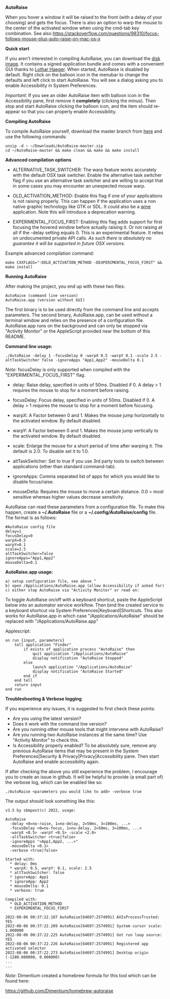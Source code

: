 **AutoRaise**

When you hover a window it will be raised to the front (with a delay of your choosing) and gets the focus. There is also an option to warp
the mouse to the center of the activated window when using the cmd-tab key combination. See also
https://stackoverflow.com/questions/98310/focus-follows-mouse-plus-auto-raise-on-mac-os-x

**Quick start**

If you aren't interested in compiling AutoRaise, you can download the [disk image](
https://github.com/sbmpost/AutoRaise/blob/master/AutoRaise.dmg). It contains a signed application bundle and comes with a convenient GUI
thanks to [Lothar Haeger](https://github.com/lhaeger/AutoRaise). When started, AutoRaise is disabled by default. Right click on the balloon
icon in the menubar to change the defaults and left click to start AutoRaise. You will see a dialog asking you to enable Accessibility in
System Preferences.

*Important*: If you see an older AutoRaise item with balloon icon in the Accessibility pane, first remove it **completely** (clicking the
minus). Then stop and start AutoRaise clicking the balloon icon, and the item should re-appear so that you can properly enable
Accessibility.

**Compiling AutoRaise**

To compile AutoRaise yourself, download the master branch from [here](https://github.com/sbmpost/AutoRaise/archive/refs/heads/master.zip)
and use the following commands:

    unzip -d ~ ~/Downloads/AutoRaise-master.zip
    cd ~/AutoRaise-master && make clean && make && make install

**Advanced compilation options**

  * ALTERNATIVE_TASK_SWITCHER: The warp feature works accurately with the default OSX task switcher. Enable the alternative
  task switcher flag if you use an alternative task switcher and are willing to accept that in some cases you may encounter
  an unexpected mouse warp.

  * OLD_ACTIVATION_METHOD: Enable this flag if one of your applications is not raising properly. This can happen if the
  application uses a non native graphic technology like GTK or SDL. It could also be a [wine](https://www.winehq.org) application.
  Note this will introduce a deprecation warning.

  * EXPERIMENTAL_FOCUS_FIRST: Enabling this flag adds support for first focusing the hovered window before actually raising it.
  Or not raising at all if the -delay setting equals 0. This is an experimental feature. It relies on undocumented private API
  calls. *As such there is absolutely no guarantee it will be supported in future OSX versions*.

Example advanced compilation command:

    make CXXFLAGS="-DOLD_ACTIVATION_METHOD -DEXPERIMENTAL_FOCUS_FIRST" && make install

**Running AutoRaise**

After making the project, you end up with these two files:

    AutoRaise (command line version)
    AutoRaise.app (version without GUI)

The first binary is to be used directly from the command line and accepts parameters. The second binary, AutoRaise.app, can
be used without a terminal window and relies on the presence of a configuration file. AutoRaise.app runs on the background and
can only be stopped via "Activity Monitor" or the AppleScript provided near the bottom of this README.

**Command line usage:**

    ./AutoRaise -delay 1 -focusDelay 0 -warpX 0.5 -warpY 0.1 -scale 2.5 -altTaskSwitcher false -ignoreApps "App1,App2" -mouseDelta 0.1

*Note*: focusDelay is only supported when compiled with the "EXPERIMENTAL_FOCUS_FIRST" flag.

  - delay: Raise delay, specified in units of 50ms. Disabled if 0. A delay > 1 requires the mouse to stop for a moment before raising.

  - focusDelay: Focus delay, specified in units of 50ms. Disabled if 0. A delay > 1 requires the mouse to stop for a moment before focusing.

  - warpX: A Factor between 0 and 1. Makes the mouse jump horizontally to the activated window. By default disabled.

  - warpY: A Factor between 0 and 1. Makes the mouse jump vertically to the activated window. By default disabled.

  - scale: Enlarge the mouse for a short period of time after warping it. The default is 2.0. To disable set it to 1.0.

  - altTaskSwitcher: Set to true if you use 3rd party tools to switch between applications (other than standard command-tab).

  - ignoreApps: Comma separated list of apps for which you would like to disable focus/raise.

  - mouseDelta: Requires the mouse to move a certain distance. 0.0 = most sensitive whereas higher values decrease sensitivity.
    
AutoRaise can read these parameters from a configuration file. To make this happen, create a **~/.AutoRaise** file or a
**~/.config/AutoRaise/config** file. The format is as follows:

    #AutoRaise config file
    delay=1
    focusDelay=0
    warpX=0.5
    warpY=0.1
    scale=2.5
    altTaskSwitcher=false
    ignoreApps="App1,App2"
    mouseDelta=0.1

**AutoRaise.app usage:**

    a) setup configuration file, see above ^
    b) open /Applications/AutoRaise.app (allow Accessibility if asked for)
    c) either stop AutoRaise via "Activity Monitor" or read on:

To toggle AutoRaise on/off with a keyboard shortcut, paste the AppleScript below into an automator service workflow. Then
bind the created service to a keyboard shortcut via System Preferences|Keyboard|Shortcuts. This also works for AutoRaise.app
in which case "/Applications/AutoRaise" should be replaced with "/Applications/AutoRaise.app"

Applescript:

    on run {input, parameters}
        tell application "Finder"
            if exists of application process "AutoRaise" then
                quit application "/Applications/AutoRaise"
                display notification "AutoRaise Stopped"
            else
                launch application "/Applications/AutoRaise"
                display notification "AutoRaise Started"
            end if
        end tell
        return input
    end run

**Troubleshooting & Verbose logging**

If you experience any issues, it is suggested to first check these points:

- Are you using the latest version?
- Does it work with the command line version?
- Are you running other mouse tools that might intervene with AutoRaise?
- Are you running two AutoRaise instances at the same time? Use "Activity Monitor" to check this.
- Is Accessibility properly enabled? To be absolutely sure, remove any previous AutoRaise items
that may be present in the System Preferences|Security & Privacy|Privacy|Accessibility pane. Then
start AutoRaise and enable accessibility again.

If after checking the above you still experience the problem, I encourage you to create an issue
in github. It will be helpful to provide (a small part of) the verbose log, which can be enabled
like so:

    ./AutoRaise <parameters you would like to add> -verbose true

The output should look something like this:

    v3.5 by sbmpost(c) 2022, usage:

    AutoRaise
      -delay <0=no-raise, 1=no-delay, 2=50ms, 3=100ms, ...>
      -focusDelay <0=no-focus, 1=no-delay, 2=50ms, 3=100ms, ...>
      -warpX <0.5> -warpY <0.5> -scale <2.0>
      -altTaskSwitcher <true|false>
      -ignoreApps "<App1,App2, ...>"
      -mouseDelta <0.1>
      -verbose <true|false>

    Started with:
      * delay: 0ms
      * warpX: 0.5, warpY: 0.1, scale: 2.5
      * altTaskSwitcher: false
      * ignoreApp: App1
      * ignoreApp: App2
      * mouseDelta: 0.1
      * verbose: true

    Compiled with:
      * OLD_ACTIVATION_METHOD
      * EXPERIMENTAL_FOCUS_FIRST

    2022-08-06 00:37:22.187 AutoRaise[64697:2574991] AXIsProcessTrusted: YES
    2022-08-06 00:37:22.209 AutoRaise[64697:2574991] System cursor scale: 1.000000
    2022-08-06 00:37:22.225 AutoRaise[64697:2574991] Got run loop source: YES
    2022-08-06 00:37:22.226 AutoRaise[64697:2574991] Registered app activated selector
    2022-08-06 00:37:22.273 AutoRaise[64697:2574991] Desktop origin (-1280.000000, 0.000000)
    ...
    ...

*Note*: Dimentium created a homebrew formula for this tool which can be found here:

https://github.com/Dimentium/homebrew-autoraise
